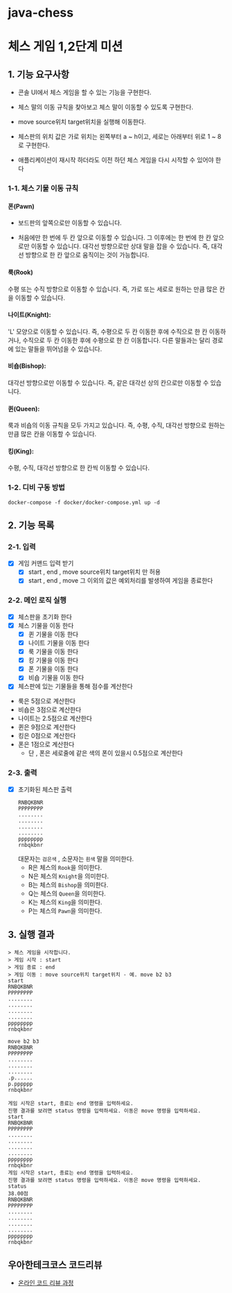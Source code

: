 # java-chess

# 체스 게임 1,2단계 미션

## 1. 기능 요구사항

- 콘솔 UI에서 체스 게임을 할 수 있는 기능을 구현한다.

- 체스 말의 이동 규칙을 찾아보고 체스 말이 이동할 수 있도록 구현한다.

- move source위치 target위치을 실행해 이동한다.

- 체스판의 위치 값은 가로 위치는 왼쪽부터 a ~ h이고, 세로는 아래부터 위로 1 ~ 8로 구현한다.

- 애플리케이션이 재시작 하더라도 이전 하던 체스 게임을 다시 시작할 수 있어야 한다

### 1-1. 체스 기물 이동 규칙

#### 폰(Pawn)

- 보드판의 앞쪽으로만 이동할 수 있습니다.

- 처음에만 한 번에 두 칸 앞으로 이동할 수 있습니다. 그 이후에는 한 번에 한 칸 앞으로만 이동할 수 있습니다.
  대각선 방향으로만 상대 말을 잡을 수 있습니다. 즉, 대각선 방향으로 한 칸 앞으로 움직이는 것이 가능합니다.

#### 룩(Rook)

수평 또는 수직 방향으로 이동할 수 있습니다.
즉, 가로 또는 세로로 원하는 만큼 많은 칸을 이동할 수 있습니다.

#### 나이트(Knight):

'L' 모양으로 이동할 수 있습니다. 즉, 수평으로 두 칸 이동한 후에 수직으로 한 칸 이동하거나, 수직으로 두 칸 이동한 후에 수평으로 한 칸 이동합니다.
다른 말들과는 달리 경로에 있는 말들을 뛰어넘을 수 있습니다.

#### 비숍(Bishop):

대각선 방향으로만 이동할 수 있습니다.
즉, 같은 대각선 상의 칸으로만 이동할 수 있습니다.

#### 퀸(Queen):

룩과 비숍의 이동 규칙을 모두 가지고 있습니다.
즉, 수평, 수직, 대각선 방향으로 원하는 만큼 많은 칸을 이동할 수 있습니다.

#### 킹(King):

수평, 수직, 대각선 방향으로 한 칸씩 이동할 수 있습니다.

### 1-2. 디비 구동 방법

```
docker-compose -f docker/docker-compose.yml up -d
```

## 2. 기능 목록

### 2-1. 입력

- [x] 게임 커맨드 입력 받기
    - [x] start , end , move source위치 target위치 만 허용
    - [x] start , end , move 그 이외의 값은 예외처리를 발생하여 게임을 종료한다

### 2-2. 메인 로직 실행

- [x] 체스판을 초기화 한다
- [x] 체스 기물을 이동 한다
    - [x] 퀸 기물을 이동 한다
    - [x] 나이트 기물을 이동 한다
    - [x] 룩 기물을 이동 한다
    - [x] 킹 기물을 이동 한다
    - [x] 폰 기물을 이동 한다
    - [x] 비숍 기물을 이동 한다

- [x] 체스판에 있는 기물들을 통해 점수를 계산한다
- 룩은 5점으로 계산한다
- 비숍은 3점으로 계산한다
- 나이트는 2.5점으로 계산한다
- 퀸은 9점으로 계산한다
- 킹은 0점으로 계산한다
- 폰은 1점으로 계산한다
    - 단 , 폰은 세로줄에 같은 색의 폰이 있을시 0.5점으로 계산한다

### 2-3. 출력

- [x] 초기화된 체스판 출력
  ```
  RNBQKBNR  
  PPPPPPPP  
  ........  
  ........  
  ........  
  ........  
  pppppppp  
  rnbqkbnr  
  ```
  대문자는 `검은색` , 소문자는 `흰색` 말을 의미한다.
    - R은 체스의 `Rook`을 의미한다.
    - N은 체스의 `Knight`을 의미한다.
    - B는 체스의 `Bishop`을 의미한다.
    - Q는 체스의 `Queen`을 의미한다.
    - K는 체스의 `King`을 의미한다.
    - P는 체스의 `Pawn`을 의미한다.

## 3. 실행 결과

```
> 체스 게임을 시작합니다.
> 게임 시작 : start
> 게임 종료 : end
> 게임 이동 : move source위치 target위치 - 예. move b2 b3
start
RNBQKBNR
PPPPPPPP
........
........
........
........
pppppppp
rnbqkbnr

move b2 b3
RNBQKBNR
PPPPPPPP
........
........
........
.p......
p.pppppp
rnbqkbnr

게임 시작은 start, 종료는 end 명령을 입력하세요. 
진행 결과를 보려면 status 명령을 입력하세요. 이동은 move 명령을 입력하세요.
start
RNBQKBNR
PPPPPPPP
........
........
........
........
pppppppp
rnbqkbnr
게임 시작은 start, 종료는 end 명령을 입력하세요. 
진행 결과를 보려면 status 명령을 입력하세요. 이동은 move 명령을 입력하세요.
status
38.00점
RNBQKBNR
PPPPPPPP
........
........
........
........
pppppppp
rnbqkbnr
```

## 우아한테크코스 코드리뷰

- [온라인 코드 리뷰 과정](https://github.com/woowacourse/woowacourse-docs/blob/master/maincourse/README.md)
